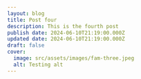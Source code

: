 ```yaml
---
layout: blog
title: Post four
description: This is the fourth post
publish date: 2024-06-10T21:19:00.000Z
updated date: 2024-06-10T21:19:00.000Z
draft: false
cover:
  image: src/assets/images/fam-three.jpeg
  alt: Testing alt
---
```

